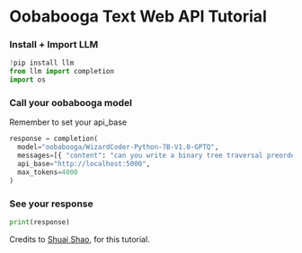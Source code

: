 # Oobabooga Text Web API Tutorial

### Install + Import LLM 
```python 
!pip install llm
from llm import completion 
import os
```

### Call your oobabooga model
Remember to set your api_base
```python
response = completion(
  model="oobabooga/WizardCoder-Python-7B-V1.0-GPTQ",
  messages=[{ "content": "can you write a binary tree traversal preorder","role": "user"}], 
  api_base="http://localhost:5000",
  max_tokens=4000
)
```

### See your response 
```python 
print(response)
```

Credits to [Shuai Shao](https://www.linkedin.com/in/shuai-sh/), for this tutorial. 
